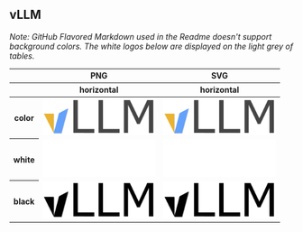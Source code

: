 ## vLLM

*Note: GitHub Flavored Markdown used in the Readme doesn't support background colors. The white logos below are displayed on the light grey of tables.*

<table class="logos-table">
	<thead>
		<tr>
			<th></th>
			<th colspan="1">PNG</th>
			<th colspan="1">SVG</th>
		</tr>
		<tr>
			<th></th>
			<th>horizontal</th>
			<th>horizontal</th>
		</tr>
	</thead>	
    <tbody>
		<tr>
			<th>color</th>
			<td><a href="horizontal/color/vLLM_color.png" download><img src="horizontal/color/vLLM_Color.png" width="200"></a></td>
			<td><a href="horizontal/color/onocle-Logo-Color.svg" download><img src="horizontal/color/vLLM_Color.svg" width="200"></a></td>
		</tr>
		<tr>
			<th>white</th>
	    <td><a href="horizontal/color/vLLM_White.png" download><img src="horizontal/white/vLLM_White.png" width="200"></a></td>
			<td><a href="horizontal/white/datashim-horizontal-white.svg" download><img src="horizontal/white/vLLM_White.svg" width="200"></a></td>
		</tr>
		<tr>
			<th>black</th>
	    <td><a href="horizontal/black/vLLM_Black.png" download><img src="horizontal/black/vLLM_Black.png" width="200"></a></td>
			<td><a href="horizontal/black/vLLM_Black.svg" download><img src="horizontal/black/vLLM_Black.svg" width="200"></a></td>
		</tr>
	</tbody>	
</table>

